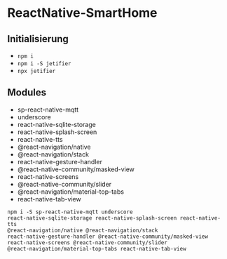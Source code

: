 # ReactNative-SmartHome

## Initialisierung

* <code>npm i</code>
* <code>npm i -S jetifier</code>
* <code>npx jetifier</code><br>


## Modules
* sp-react-native-mqtt
* underscore
* react-native-sqlite-storage
* react-native-splash-screen
* react-native-tts
* @react-navigation/native
* @react-navigation/stack
* react-native-gesture-handler
* @react-native-community/masked-view
* react-native-screens
* @react-native-community/slider
* @react-navigation/material-top-tabs
* react-native-tab-view

<code>npm i -S sp-react-native-mqtt underscore react-native-sqlite-storage react-native-splash-screen react-native-tts @react-navigation/native @react-navigation/stack react-native-gesture-handler @react-native-community/masked-view react-native-screens @react-native-community/slider @react-navigation/material-top-tabs react-native-tab-view</code><br>
